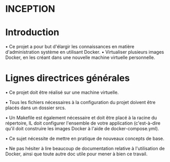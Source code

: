 # **INCEPTION**

# Introduction

• Ce projet a pour but d'élargir les connaissances en matière d'administration système en utilisant Docker.
• Virtualiser plusieurs images Docker, en les créant dans une nouvelle machine virtuelle
personnelle.

# Lignes directrices générales

• Ce projet doit être réalisé sur une machine virtuelle.

• Tous les fichiers nécessaires à la configuration du projet doivent être placés
dans un dossier srcs.

• Un Makefile est également nécessaire et doit être placé à la racine du répertoire,
IL doit configurer l'ensemble de votre application (c'est-à-dire qu'il doit construire les 
images Docker à l'aide de docker-compose.yml).

• Ce sujet nécessite de mettre en pratique de nouveaux concepts de base.

• Ne pas hésiter à lire beaucoup de documentation relative à l'utilisation 
de Docker, ainsi que toute autre doc utile pour mener à bien ce travail.
